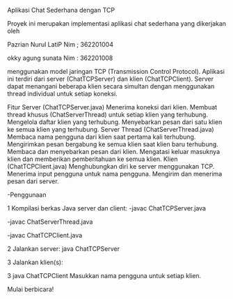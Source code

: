 
Aplikasi Chat Sederhana dengan TCP







Proyek ini merupakan implementasi aplikasi chat sederhana yang dikerjakan oleh 


Pazrian Nurul LatiP Nim ; 362201004 


okky agung sunata Nim : 362201008


menggunakan model jaringan TCP (Transmission Control Protocol). Aplikasi ini terdiri dari server (ChatTCPServer) dan klien (ChatTCPClient). Server dapat menangani beberapa klien secara simultan dengan menggunakan thread individual untuk setiap koneksi.

Fitur
Server (ChatTCPServer.java)
Menerima koneksi dari klien.
Membuat thread khusus (ChatServerThread) untuk setiap klien yang terhubung.
Mengelola daftar klien yang terhubung.
Menyebarkan pesan dari satu klien ke semua klien yang terhubung.
Server Thread (ChatServerThread.java)
Membaca nama pengguna dari klien saat pertama kali terhubung.
Mengirimkan pesan bergabung ke semua klien saat klien baru terhubung.
Membaca dan menyebarkan pesan dari klien.
Mengatasi keluar masuknya klien dan memberikan pemberitahuan ke semua klien.
Klien (ChatTCPClient.java)
Menghubungkan diri ke server menggunakan TCP.
Menerima input pengguna untuk nama pengguna.
Mengirim dan menerima pesan dari server.



-Penggunaan


1
Kompilasi berkas Java server dan client:
-javac ChatTCPServer.java

-javac ChatServerThread.java

-javac ChatTCPClient.java

2
Jalankan server:
java ChatTCPServer

3
Jalankan klien(s):

3
java ChatTCPClient
Masukkan nama pengguna untuk setiap klien.

Mulai berbicara!
